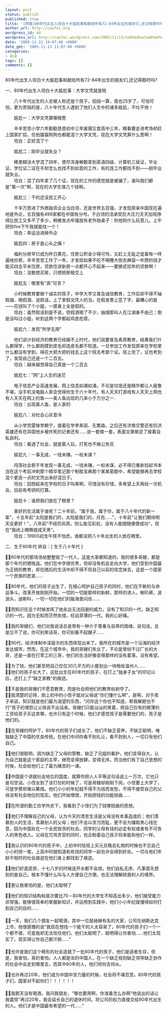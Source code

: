 ```yaml
---
layout: post
status: publish
published: true
title: '[转载]80年代出生人坦白十大尴尬事和献给所有72-84年出生的朋友们,还记得那时吗?'
author_url: http://caofei.org
wordpress_id: 44
wordpress_url: http://caofei.wordpress.com/2005/11/13/%e8%bd%ac%e8%bd%bd80%e5%b9%b4%e4%bb%a3%e5%87%ba%e7%94%9f%e4%ba%ba%e5%9d%a6%e7%99%bd%e5%8d%81%e5%a4%a7%e5%b0%b4%e5%b0%ac%e4%ba%8b%e5%92%8c%e7%8c%ae%e7%bb%99%e6%89%80%e6%9c%8972-84%e5%b9%b4%e5%87%ba
date: '2005-11-13 19:07:48 +0800'
date_gmt: '2005-11-13 11:07:48 +0800'
categories:
- 杂谈
tags: []
comments: []
---
```

<div id="msgcns!66CD003054696B87!472" class="bvMsg">
<p>80年代出生人坦白十大尴尬事和献给所有72-84年出生的朋友们,还记得那时吗?</p>
<p>一、80年代出生人坦白十大尴尬事：大学文凭就是贱</p>
<p>　　八十年代出生的人总被人称还是个孩子，掐指一算，竟也25岁了，可怕可怕，更为苦恼的是，八十年代生人遇到了他们人生中的诸多尴尬，不吐不快！</p>
<p>　　尴尬一：大学文凭算哪根葱</p>
<p>　　辛辛苦苦小学六年勤勤恳恳初中三年废寝忘食高中三年，眼看要走进考场却赶上国家扩招，任他猫猫狗狗也都能混个大学文凭，现在大学文凭算什么葱啊！<br />　　坦白：正好混了个</p>
<p>　　尴尬二：刚毕业就失业？</p>
<p>　　稀里糊涂大学混了四年，使尽浑身解数拿到英语四级、计算机三级证，毕业证、学位证二证在手却怎么也找不到如意的工作，有的连工作都找不到——刚毕业就失业。　　<br />　　坦白：混了四年拿了几个证，现在的工作的感觉就是被骗了，谁叫我们都是&quot;第一次&quot;啊，现在的大学生值几个钱啊。</p>
<p>　　尴尬三：干的还没民工开心</p>
<p>　　千辛万苦进了外商独资企业当白领，还是世界五百强，才发现原来中国现在遍地是外企，五百强有499家都在中国有分号。干白领的活承受巨大压力天天加班挣得比民工又多不了多少，稍微发点牢骚就有老外拍桌子：你他妈什么玩意儿，上午把你fire下午我就能找一个！<br />　　坦白：幸运没进掉外企</p>
<p>　　尴尬四：房子是心头之痛！</p>
<p>　　福利分房早已成为昨日黄花，住房公积金少得可怜，又赶上无耻之徒畜牲一样遍地炒房，辛辛苦苦工作了一年，才发现如果不吃不喝睡大街衣麻袋一年攒的钱才能买四五平米住房，贷款住进新房一点都开心不起来——要换贰拾年的贷款啊！<br />　　坦白：没敢想买房，只想把房租交上</p>
<p>　　尴尬五：哪里有&quot;真&quot;可言？</p>
<p>　　小时候教育要做个诚实的孩子，中学大学又普及诚信教育，工作后却不得不抽假烟、喝假酒、说假话，上了拿假文凭人的当，在假发票上签了字，最糟心的是——花钱叫了个小姐，一摸身上全是假的。<br />　　坦白：虽然假话到是不说，但假酒喝了不少，抽烟那叫人在江湖身不由己；倒是没叫过小姐，听到这两个字都起鸡皮疙瘩。</p>
<p>　　尴尬六：发现&quot;所学无用&quot;</p>
<p>　　他们说计划经济的教育已经跟不上时代，他们说要普及素质教育，结果我们什么都得学，什么都刚摸到皮毛却连皮毛都不知道。一旦参加工作发现原来在学校里什么都没有学到，得花大把大把的钱去上这个班去考那个证。班上完了，证也考到了，发现自己还是一个二百五。<br />　　坦白：越来越觉得自己真是一个二百五</p>
<p>　　尴尬七：&quot;网&quot;上人生的迷茫</p>
<p>　　电子信息产业高速发展，网上信息如潮如涌，不论是垃圾还是精华都让人疲惫不堪，没手机没电脑人家会觉得你生于六十年代，有人天天打游戏有人天天上网也有人天天在网上钓鱼——美人鱼出现的几率小于万分之一.<br />　　坦白：出现美人鱼，是人家的</p>
<p>　　尴尬八：对社会心灰意冷</p>
<p>　　从小学完雷锋学赖宁，接着在学李素丽、孔繁森，之后还有济南交警还有抗洪英雄还有在异国他乡被炸死的记者还有……说一套做一套，表面文章做足了接着自私自利。<br />　　坦白：看透了社会，就是蒙人玩，打死也不做公务员</p>
<p>　　尴尬九：一事无成，一钱未赚，一权未谋？</p>
<p>　　闯荡社会若干年发现一事无成，一钱未赚，一权未谋，必不得已重新拾起书本泡在这个考前冲刺那个精华笔记那个制胜宝典那个某某密题中，希望能够再去学校混个更高一点的文凭出来好混日子。<br />　　坦白：回想起来在学校的日子叫爽啊，可惜没有珍惜，多希望上天再给一次机会，目前有考研的打算。</p>
<p>　　尴尬十：谁把我们放在了眼里？</p>
<p>　　美好的生活属于谁呢？二十年前，&quot;属于我，属于你，属于八十年代的新一辈&quot;，十五年前&quot;太阳是我们的，太阳是我们的，月亮……&quot;，十年前&quot;让我们期待明 天会更好！&quot;，八年前&quot;不经历风雨，则么能见彩虹，没有人能随随便便成功&quot;，现在&quot;我闭上眼睛就成天黑&quot;。<br />　　坦白：1990S初生牛犊不怕虎，谁都没把八十年出生的人放在眼里。</p>
<p>二、生于80年代 转自：[ 生于八十年代 ]</p>
<p>60年代的那场浩劫整整毁了一代人，这是大家都知道的，我的很多哥嫂，都是那个年代的牺牲品。他们在中学很优秀，但却没有机会走向大学，他们受到中国最为正统的教育，却在随后的生活中却不得不将自己以前的信念抹去，这是一个国家一个民族的悲哀......</p>
<p>80年代，他们的孩子出生了，在细心呵护自己孩子的同时，他们在不断的与命运争斗。改革开放刚刚开始，一切的一切是那样的新鲜，那样的诱人，喇叭裤，波浪头，迪斯科，一切一切在他们的脑海里闪烁......</p>
<p>而知识在这个时候发挥了他永远无法回避的威力，没有了知识的一代，缺乏知识的一代，因为无知而茫然失措，枉自菲薄的一代。我的心好痛。</p>
<p>我的哥嫂们，他们对我说话总是带有一种介于尊重与自卑的情绪，说句话，总是忘不了说，你可别笑话哥，你可别看不起嫂子......</p>
<p>90代，经济体制中深层次的东西体现出来了。我所在的城市是一个沿海的经济发达城市，然而，在这个城市中，我的哥嫂们失业了，不论是曾经干过厂长的大哥，还是一直在打零工的三哥，他们的生活好像变得那样的没有着落，没有希望。</p>
<p>为了钱，他们甚至把自己仅仅30几平方的小屋划出一块租给温州人......<br />他们的孩子长大了，这批出生在80年代的孩子，在打上&quot;独身子女&quot;的印记以后，还打上了&quot;缺乏家教&quot;的痕迹。</p>
<p>不是我的哥嫂们不愿意教育，而是社会把他们的教育权剥夺了。<br />我清楚的记得，刚上初中的小侄子就对父母说&quot;你们懂什么啊&quot;，是啊，对于孩子来说，知识就是他们最为渴望的东西，&quot;问你这个你也不知道，帮我解题也不行&quot;孩子的埋怨让父母说不出话来。哥嫂们只能讪讪的笑着，把自己仅有的微薄的工资给孩子买这卖哪，也许只有这个时候，他们才感觉孩子是需要他们的，孩子是他们的。</p>
<p>在哥嫂的呵护下，80年代的孩子们成长了，他们不缺乏营养，不缺乏聪明，唯独缺乏了中国的优良传统。在他们中间你看不到礼让，看不到别人，一切只有他们自己。</p>
<p>他们很聪明，因为缺乏了父母的管教，缺乏了兄姐的看护，他们变得自大，认为自己就是这个家庭的主宰，继而变得放肆，变得无序。而当他们有了自己思想的时候，社会给他们上了最为痛苦的一课。</p>
<p>中国是个讲就社会地位的国度，就算你把人人平等这句话说上一万次，它也只是句空话。小侄女到了该打扮的时候了，可是哥嫂却刚刚下岗，小侄要上大学了，可是学费却难以筹措。他们小小的年纪就不得不为钱而发愁，不得不接受自己的父母没有社会地位的现实。他们开始憎恨，开始把钱的功能扭曲......</p>
<p>在所谓的勤工俭学外衣下，我看到了小侄们为了钱哪扭曲的思想。</p>
<p>他们不理解自己的父母，认为今天的清苦生活是父母没有本事造成的；他们羡慕别人的生活，羡慕别人的父母；他们不会以贪污而耻，更不会为赚取黑心钱在意，因为中国处在一个全民皆贪的社会。同学的父母有钱的必定有权或者有不可告人的黑色收入。父母在咒骂贪官的同时，也企盼着自己孩子将来能和他们一样。</p>
<p>我认识的80年代的孩子中，上初中时给班上买元旦晚会礼物的时候也不忘自己小小的捞一笔，上高中时就知道和有钱的同学一起也许会得到好处。一切与他们年龄不相符的社会痕迹在他们身上都找到了痕迹。</p>
<p>他们好逸恶劳，十七八岁的时候连开水都不会烧，他们自私无序，凡事首先想到的是自己。根本不懂什么叫与人方便自己方便。也无法理解损我利人的境界。</p>
<p>更让我害怕的是，他们太聪明了</p>
<p>他们的知识结构和层次要比70－80年代的大学生不知高出多少，他们接受能力非常强，能够很简单的掌握新知识，并运用到实践中，他们小小年纪就懂得如何打到自己的目的......<br />　　　　<br />一天，我们几个朋友一起喝酒，其中一位是赫赫有名的大家，公司在纳斯达克上市，他很感慨的说&quot;我现在想找一个能干的人太容易了，80年代的孩子们一个一个都不错，可是我却无法信任他们，他们太聪明了，聪明得让你害怕......他们太现实了，现实得让你自己都汗颜......&quot;<br />　　　　<br />也许是我们这个畸形的社会造就了一批80年代的孩子，他们是适者生存，但是，我害怕，真的害怕，人人都是龙的中国人，在一个缺乏规则缺乏领导缺乏协作的社会中会走到哪里去，而其中80年的人，他们将何去何从。</p>
<p>也许再过20年，他们成为中国中坚力量的时候，社会将不堪忍受。80年代的孩子们，国家对不起你们！！！！！！<br />　　　　<br />我那天没有喝酒，我问我朋友，&quot;哪也要用啊，你准备怎么办啊&quot;他说出的话让我震惊&quot;再过20年，我会延长自己的退休时间，将公司的权力直接交给90年代出生的人。他们才是中国最有希望的一代......&quot; </p>
<div></div>
</div>
